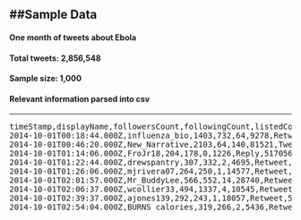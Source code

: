 ##Sample Data  
 -----
####  One month of tweets about Ebola  
####  Total tweets: 2,856,548  
####  Sample size:  1,000  
####  Relevant information parsed into csv   
----
<pre>
timeStamp,displayName,followersCount,followingCount,listedCount,statusesCount,activityType,ID
2014-10-01T00:18:44.000Z,influenza_bio,1403,732,64,9278,Retweet,517106301500141568  
2014-10-01T00:46:20.000Z,New_Narrative,2103,64,140,81521,Tweet,517113249800941568  
2014-10-01T01:14:06.000Z,FroJr18,204,178,0,1226,Reply,517056200504930304  
2014-10-01T01:22:44.000Z,drewspantry,307,332,2,4695,Retweet,517122409296838656  
2014-10-01T01:26:06.000Z,mjrivera07,264,250,1,14577,Retweet,517123255300534273  
2014-10-01T02:01:57.000Z,Mr_BuddyLee,566,552,14,28740,Retweet,517132275579125760  
2014-10-01T02:06:37.000Z,wcollier33,494,1337,4,10545,Retweet,517133449984237568  
2014-10-01T02:39:37.000Z,ajones139,292,243,1,18057,Retweet,517141755536621568  
2014-10-01T02:54:04.000Z,BURNS_calories,319,266,2,5436,Retweet,517145394942590976  
</pre>
